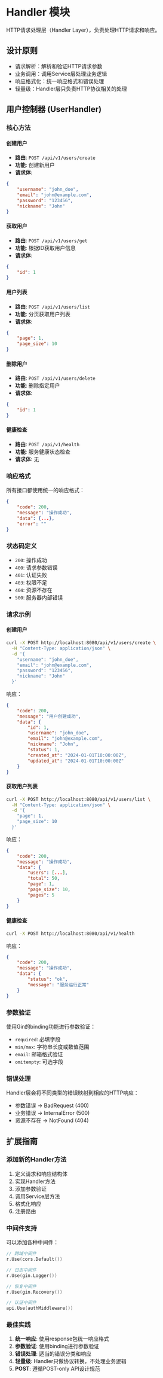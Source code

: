 # Handler 模块

HTTP请求处理层（Handler Layer），负责处理HTTP请求和响应。

## 设计原则

- 请求解析：解析和验证HTTP请求参数
- 业务调用：调用Service层处理业务逻辑
- 响应格式化：统一响应格式和错误处理
- 轻量级：Handler层只负责HTTP协议相关的处理

## 用户控制器 (UserHandler)

### 核心方法

#### 创建用户

- **路由**: `POST /api/v1/users/create`
- **功能**: 创建新用户
- **请求体**:

```json
{
    "username": "john_doe",
    "email": "john@example.com", 
    "password": "123456",
    "nickname": "John"
}
```

#### 获取用户

- **路由**: `POST /api/v1/users/get`
- **功能**: 根据ID获取用户信息
- **请求体**:

```json
{
    "id": 1
}
```

#### 用户列表

- **路由**: `POST /api/v1/users/list`
- **功能**: 分页获取用户列表
- **请求体**:

```json
{
    "page": 1,
    "page_size": 10
}
```

#### 删除用户

- **路由**: `POST /api/v1/users/delete`
- **功能**: 删除指定用户
- **请求体**:

```json
{
    "id": 1
}
```

#### 健康检查

- **路由**: `POST /api/v1/health`
- **功能**: 服务健康状态检查
- **请求体**: 无

### 响应格式

所有接口都使用统一的响应格式：

```json
{
    "code": 200,
    "message": "操作成功",
    "data": {...},
    "error": ""
}
```

### 状态码定义

- `200`: 操作成功
- `400`: 请求参数错误
- `401`: 认证失败
- `403`: 权限不足
- `404`: 资源不存在
- `500`: 服务器内部错误

### 请求示例

#### 创建用户

```bash
curl -X POST http://localhost:8080/api/v1/users/create \
  -H "Content-Type: application/json" \
  -d '{
    "username": "john_doe",
    "email": "john@example.com",
    "password": "123456",
    "nickname": "John"
  }'
```

响应：

```json
{
    "code": 200,
    "message": "用户创建成功",
    "data": {
        "id": 1,
        "username": "john_doe",
        "email": "john@example.com",
        "nickname": "John",
        "status": 1,
        "created_at": "2024-01-01T10:00:00Z",
        "updated_at": "2024-01-01T10:00:00Z"
    }
}
```

#### 获取用户列表

```bash
curl -X POST http://localhost:8080/api/v1/users/list \
  -H "Content-Type: application/json" \
  -d '{
    "page": 1,
    "page_size": 10
  }'
```

响应：

```json
{
    "code": 200,
    "message": "操作成功",
    "data": {
        "users": [...],
        "total": 50,
        "page": 1,
        "page_size": 10,
        "pages": 5
    }
}
```

#### 健康检查

```bash
curl -X POST http://localhost:8080/api/v1/health
```

响应：

```json
{
    "code": 200,
    "message": "操作成功",
    "data": {
        "status": "ok",
        "message": "服务运行正常"
    }
}
```

### 参数验证

使用Gin的binding功能进行参数验证：

- `required`: 必填字段
- `min/max`: 字符串长度或数值范围
- `email`: 邮箱格式验证
- `omitempty`: 可选字段

### 错误处理

Handler层会将不同类型的错误映射到相应的HTTP响应：

- 参数错误 → BadRequest (400)
- 业务错误 → InternalError (500)
- 资源不存在 → NotFound (404)

## 扩展指南

### 添加新的Handler方法

1. 定义请求和响应结构体
2. 实现Handler方法
3. 添加参数验证
4. 调用Service层方法
5. 格式化响应
6. 注册路由

### 中间件支持

可以添加各种中间件：

```go
// 跨域中间件
r.Use(cors.Default())

// 日志中间件
r.Use(gin.Logger())

// 恢复中间件
r.Use(gin.Recovery())

// 认证中间件
api.Use(authMiddleware())
```

### 最佳实践

1. **统一响应**: 使用response包统一响应格式
2. **参数验证**: 使用binding进行参数验证
3. **错误处理**: 适当的错误分类和响应
4. **轻量级**: Handler只做协议转换，不处理业务逻辑
5. **POST**: 遵循POST-only API设计规范
